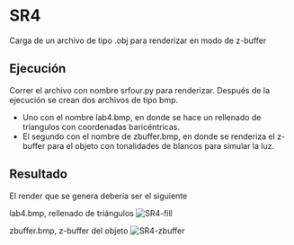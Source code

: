 # SR4
Carga de un archivo de tipo .obj para renderizar en modo de z-buffer

## Ejecución
Correr el archivo con nombre srfour.py para renderizar. Después de la ejecución se crean dos archivos de tipo bmp. 
- Uno con el nombre lab4.bmp, en donde se hace un rellenado de tríangulos con coordenadas baricéntricas.
- El segundo con el nombre de zbuffer.bmp, en donde se renderiza el z-buffer para el objeto con tonalidades de blancos para simular la luz.

## Resultado
El render que se genera debería ser el siguiente

lab4.bmp, rellenado de triángulos
![SR4-fill](https://i.imgur.com/Y7bEUJE.png)

zbuffer.bmp, z-buffer del objeto
![SR4-zbuffer](https://i.imgur.com/u8ScDhH.png)
